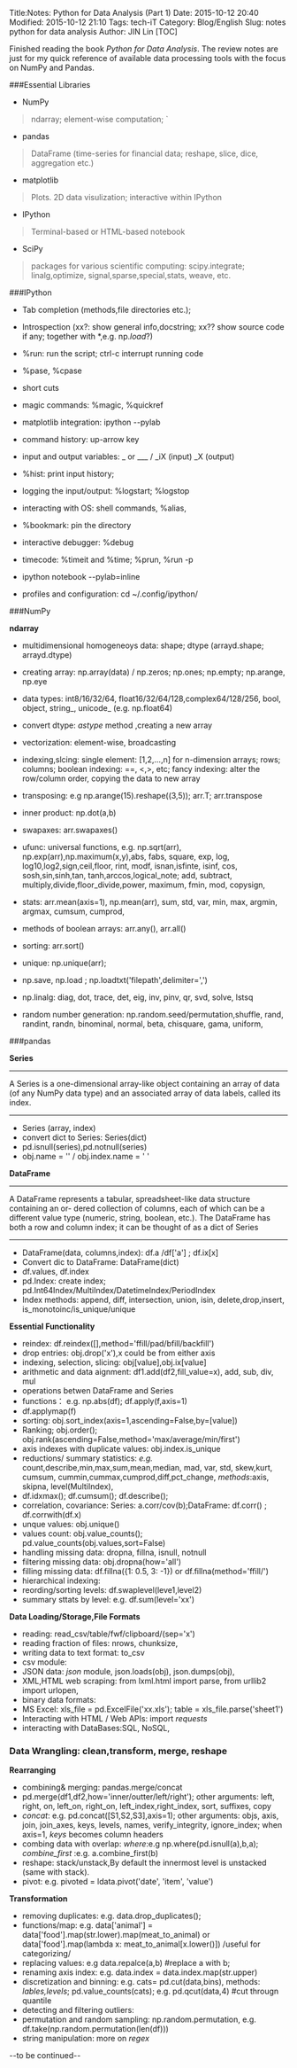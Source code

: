 Title:Notes: Python for Data Analysis (Part 1)
Date: 2015-10-12 20:40
Modified: 2015-10-12 21:10
Tags: tech-iT 
Category: Blog/English
Slug: notes python for data analysis 
Author: JIN Lin
[TOC]

Finished reading the book *Python for Data Analysis*. The review notes are just for my quick reference of available data processing tools with the focus on NumPy and Pandas. 

###Essential Libraries

- NumPy 

> ndarray; element-wise computation; `

- pandas

> DataFrame (time-series for financial data; reshape, slice, dice, aggregation etc.)

- matplotlib 

> Plots. 2D data visulization; interactive within IPython

- IPython 

> Terminal-based or HTML-based notebook 

- SciPy 

> packages for various scientific computing: scipy.integrate; linalg,optimize, signal,sparse,special,stats, weave, etc. 

###IPython
- Tab completion (methods,file directories etc.);

- Introspection (xx?: show general info,docstring; xx?? show source code if any; together with *,e.g. np.*load*?)

- %run: run the script; ctrl-c interrupt running code

- %pase, %cpase 

- short cuts 
- magic commands: %magic, %quickref

- matplotlib integration: ipython --pylab 

- command history: up-arrow key 

- input and output variables: _ or ___ / _iX (input) _X (output)

- %hist: print input history; 

- logging the input/output: %logstart; %logstop

- interacting with OS: shell commands, %alias, 

- %bookmark: pin the directory 

- interactive debugger: %debug 

- timecode: %timeit and %time; %prun, %run -p 

- ipython notebook --pylab=inline

- profiles and configuration: cd  ~/.config/ipython/


###NumPy

**ndarray**

- multidimensional homogeneoys data: shape; dtype (arrayd.shape; arrayd.dtype)
- creating array: np.array(data) / np.zeros; np.ones; np.empty; np.arange, np.eye 
- data types: int8/16/32/64, float16/32/64/128,complex64/128/256, bool, object, string_, unicode_ (e.g. np.float64)

- convert dtype: *astype* method ,creating a new array
- vectorization: element-wise, broadcasting 
- indexing,slcing: single element: [1,2,...,n] for n-dimension arrays; rows; columns; boolean indexing: ==, <,>, etc; fancy indexing: alter the row/column order, copying the data to new array 
- transposing: e.g np.arange(15).reshape((3,5)); arr.T; arr.transpose 
- inner product: np.dot(a,b)
- swapaxes: arr.swapaxes()
- ufunc: universal functions, e.g. np.sqrt(arr), np.exp(arr),np.maximum(x,y),abs, fabs, square, exp, log, log10,log2,sign,ceil,floor, rint, modf, isnan,isfinte, isinf, cos, sosh,sin,sinh,tan, tanh,arccos,logical_note;  add, subtract, multiply,divide,floor_divide,power, maximum, fmin, mod, copysign, 
- stats: arr.mean(axis=1), np.mean(arr),  sum, std, var, min, max, argmin, argmax, cumsum, cumprod, 
- methods of boolean arrays: arr.any(), arr.all()
- sorting: arr.sort()
- unique: np.unique(arr);
- np.save, np.load ; np.loadtxt('filepath',delimiter=',')
- np.linalg: diag, dot, trace, det, eig, inv, pinv, qr, svd, solve, lstsq 
- random number generation: np.random.seed/permutation,shuffle, rand, randint, randn, binominal, normal, beta, chisquare, gama, uniform, 


###pandas

**Series**

---
A Series is a one-dimensional array-like object containing an array of data (of any NumPy data type) and an associated array of data labels, called its index.

---

- Series (array, index)
- convert dict to Series: Series(dict)
- pd.isnull(series),pd.notnull(series)
- obj.name = '' / obj.index.name = ' '

**DataFrame**

---
A DataFrame represents a tabular, spreadsheet-like data structure containing an or- dered collection of columns, each of which can be a different value type (numeric, string, boolean, etc.). The DataFrame has both a row and column index; it can be thought of as a dict of Series 

---

- DataFrame(data, columns,index): df.a /df['a'] ; df.ix[x]
- Convert dic to DataFrame: DataFrame(dict)
- df.values, df.index 
- pd.Index: create index; pd.Int64Index/MultiIndex/DatetimeIndex/PeriodIndex
- Index methods: append, diff, intersection, union, isin, delete,drop,insert, is_monotoinc/is_unique/unique

**Essential Functionality**

- reindex: df.reindex([],method='ffill/pad/bfill/backfill')
- drop entries: obj.drop('x'),x could be from either axis 
- indexing, selection, slicing: obj[value],obj.ix[value]
- arithmetic and data aignment: df1.add(df2,fill_value=x), add, sub, div, mul
- operations betwen DataFrame and Series 
- functions： e.g. np.abs(df); df.apply(f,axis=1)
- df.applymap(f)
- sorting: obj.sort_index(axis=1,ascending=False,by=[value])
- Ranking; obj.order(); obj.rank(ascending=False,method='max/average/min/first')
- axis indexes with duplicate values: obj.index.is_unique
- reductions/ summary statistics: *e.g.* count,describe,min,max,sum,mean,median, mad, var, std, skew,kurt, cumsum, cummin,cummax,cumprod,diff,pct_change, *methods*:axis, skipna, level(MultiIndex), 
- df.idxmax(); df.cumsum(); df.describe();
- correlation, covariance: Series: a.corr/cov(b);DataFrame: df.corr() ; df.corrwith(df.x) 
- unque values: obj.unique()
- values count: obj.value_counts(); pd.value_counts(obj.values,sort=False)
- handling missing data: dropna, fillna, isnull, notnull
- filtering missing data: obj.dropna(how='all')
- filling missing data: df.fillna({1: 0.5, 3: -1}) or df.fillna(method='ffill/')
- hierarchical indexing: 
- reording/sorting levels: df.swaplevel(leve1,level2)
- summary sttats by level: e.g. df.sum(level='xx')

**Data Loading/Storage,File Formats**

- reading: read_csv/table/fwf/clipboard/(sep='x')
- reading fraction of files: nrows, chunksize, 
- writing data to text format: to_csv
- csv module: 
- JSON data: *json* module, json.loads(obj), json.dumps(obj),
- XML,HTML web scraping: from lxml.html import parse, from urllib2 import urlopen,
- binary data formats: 
- MS Excel: xls_file = pd.ExcelFile('xx.xls'); table = xls_file.parse('sheet1')
- Interacting with HTML / Web APIs: import *requests*
- interacting with DataBases:SQL, NoSQL, 

### Data Wrangling: clean,transform, merge, reshape

**Rearranging**

- combining& merging: pandas.merge/concat
- pd.merge(df1,df2,how='inner/outter/left/right'); other arguments: left, right, on, left_on, right_on, left_index,right_index, sort, suffixes, copy
- *concat*: e.g. pd.concat([S1,S2,S3],axis=1); other arguments: objs, axis, join, join_axes, keys, levels, names, verify_integrity, ignore_index; when axis=1, *keys* becomes column headers  
- combing data with overlap: *where*:e.g np.where(pd.isnull(a),b,a); *combine_first* :e.g. a.combine_first(b)
- reshape: stack/unstack,By default the innermost level is unstacked (same with stack). 
- pivot: e.g.  pivoted = ldata.pivot('date', 'item', 'value')

**Transformation**

- removing duplicates: e.g. data.drop_duplicates();
- functions/map: e.g.  data['animal'] = data['food'].map(str.lower).map(meat_to_animal) or  data['food'].map(lambda x: meat_to_animal[x.lower()]) /useful for categorizing/ 
- replacing values: e.g data.repalce(a,b) #replace a with b;
- renaming axis index: e.g. data.index = data.index.map(str.upper)
- discretization and binning: e.g. cats= pd.cut(data,bins), methods: *lables,levels*; pd.value_counts(cats); e.g. pd.qcut(data,4) #cut througn quantile 
- detecting and filtering outliers: 
- permutation and random sampling: np.random.permutation, e.g. df.take(np.random.permutation(len(df)))
- string manipulation: more on *regex*

--to be continued--
